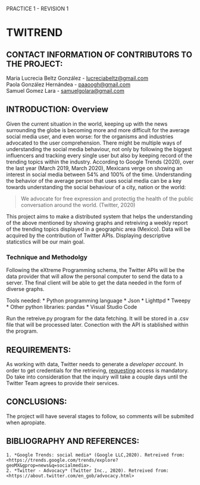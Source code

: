 PRACTICE 1 - REVISION 1    
# TWITREND


## CONTACT INFORMATION OF CONTRIBUTORS TO THE PROJECT:
Maria Lucrecia Beltz González - <lucreciabeltz@gmail.com>  
Paola González Hernándea - <paaoogh@gmail.com>  
Samuel Gomez Lara - <samuelgolara@gmail.com>  

## INTRODUCTION: Overview
Given the current situation in the world, keeping up with the news surrounding the globe is becoming more and more difficult for the average social media user, and even worse: for the organisms and industries advocated to the user comprehension. There might be multiple ways of understanding the social media behaviour, not only by following the biggest influencers and tracking every single user but also by keeping record of the trending topics within the industry. According to Google Trends (2020), over the last year (March 2019, March 2020), Mexicans verge on showing an interest in social media between 54% and 100% of the time. Understanding the behavior of the average person that uses social media can be a key towards understanding the social behaviour of a city, nation or the world:

>We advocate for free expression and protectig the health of the public conversation around the world. (Twitter, 2020)

This project aims to make a distributed system that helps the understanding of the above mentioned by showing graphs and retreiving a weekly report of the trending topics displayed in a geographic area (Mexico). Data will be acquired by the contribution of Twitter APIs. Displaying descriptive staticstics will be our main goal. 

### Technique and Methodolgy
Following the eXtreme Programming schema, the Twitter APIs will be the data provider that will allow the personal computer to send the data to a server. The final client will be able to get the data needed in the form of diverse graphs.  

Tools needed:
    * Python programming language
    * Json
    * Lighttpd
    * Tweepy
    * Other python libraries: pandas
    * Visual Studio Code

Run the retreive.py program for the data fetching. It will be stored in a .csv file that will be processed later. Conection with the API is stablished within the program.

## REQUIREMENTS:
As working with data, Twitter needs to generate a *developer account*. In order to get credentials for the retrieving, [requesting](https://developer.twitter.com/en/apply-for-access) access is mandatory. Do take into consideration that the inquiry will take a couple days until the Twitter Team agrees to provide their services.


## CONCLUSIONS:
The project will have several stages to follow, so comments will be submited when apropiate.

## BIBLIOGRAPHY AND REFERENCES:
    1. *Google Trends: social media* (Google LLC,2020). Retreived from: <https://trends.google.com/trends/explore?geoMX&gprop=news&q=socialmedia>. 
    2. *Twitter - Advocacy* (Twitter Inc., 2020). Retreived from: <https://about.twitter.com/en_gob/advocacy.html>